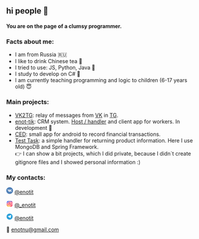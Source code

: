 ## hi people 👋

#### You are on the page of a clumsy programmer.

### Facts about me:
 - I am from Russia  🇷🇺
 - I like to drink Chinese tea 🍵
 - I tried to use: JS, Python, Java 🙏 
 - I study to develop on C# 💜
 - I am currently teaching programming and logic to children (6-17 years old) 😇

### Main projects:
 - [VK2TG](https://github.com/enotit/VK2TG/): relay of messages from [VK](https://vk.com) in [TG](https://telegram.org).
 - [enot-tik](https://github.com/enot-tik): CRM system. [Host / handler](https://github.com/enot-tik/server) and client app for workers. In development 🚧
 - [CED](https://github.com/enotit/ced): small app for android to record financial transactions.
 - [Test Task](https://github.com/enotit/test_task): a simple handler for returning product information. Here I use MongoDB and Spring Framework.  
👉 I can show a bit projects, which I did private, because I didn\`t create gitignore files and I showed personal information :)

### My contacts:
<img src="https://github.com/enotit/enotit/blob/main/vk.png" width="18px"> [@enotit](https://vk.com/enotit/)

<img src="https://github.com/enotit/enotit/blob/main/ig.png" width="18px"> [@\_enotit](https://instagram.com/_enotit/)

<img src="https://github.com/enotit/enotit/blob/main/tg.png" width="18px"> [@enotit](https://t.me/enotit/)

 📧 [enotnu@gmail.com](mailto:enotnu@gmail.com)

